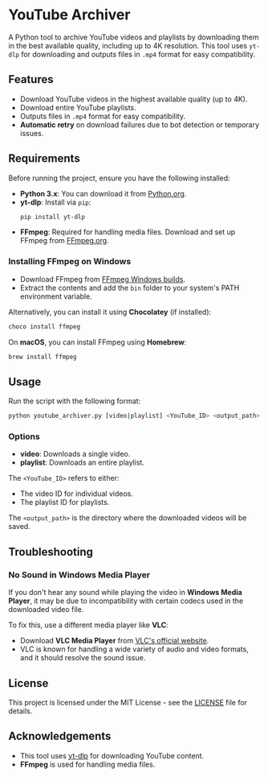 # YouTube Archiver

A Python tool to archive YouTube videos and playlists by downloading them in the best available quality, including up to 4K resolution. This tool uses `yt-dlp` for downloading and outputs files in `.mp4` format for easy compatibility.

## Features

- Download YouTube videos in the highest available quality (up to 4K).
- Download entire YouTube playlists.
- Outputs files in `.mp4` format for easy compatibility.
- **Automatic retry** on download failures due to bot detection or temporary issues.

## Requirements

Before running the project, ensure you have the following installed:

- **Python 3.x**: You can download it from [Python.org](https://www.python.org/).
- **yt-dlp**: Install via `pip`:
  ```bash
  pip install yt-dlp
  ```
- **FFmpeg**: Required for handling media files. Download and set up FFmpeg from [FFmpeg.org](https://ffmpeg.org/download.html).

### Installing FFmpeg on Windows

- Download FFmpeg from [FFmpeg Windows builds](https://ffmpeg.org/download.html#build-windows).
- Extract the contents and add the `bin` folder to your system's PATH environment variable.

Alternatively, you can install it using **Chocolatey** (if installed):
```bash
choco install ffmpeg
```

On **macOS**, you can install FFmpeg using **Homebrew**:
```bash
brew install ffmpeg
```

## Usage

Run the script with the following format:

```bash
python youtube_archiver.py [video|playlist] <YouTube_ID> <output_path>
```

### Options

- **video**: Downloads a single video.
- **playlist**: Downloads an entire playlist.

The `<YouTube_ID>` refers to either:
- The video ID for individual videos.
- The playlist ID for playlists.

The `<output_path>` is the directory where the downloaded videos will be saved.

## Troubleshooting

### No Sound in Windows Media Player

If you don't hear any sound while playing the video in **Windows Media Player**, it may be due to incompatibility with certain codecs used in the downloaded video file. 

To fix this, use a different media player like **VLC**:

- Download **VLC Media Player** from [VLC's official website](https://www.videolan.org/vlc/).
- VLC is known for handling a wide variety of audio and video formats, and it should resolve the sound issue.

## License

This project is licensed under the MIT License - see the [LICENSE](LICENSE) file for details.

## Acknowledgements

- This tool uses [yt-dlp](https://github.com/yt-dlp/yt-dlp) for downloading YouTube content.
- **FFmpeg** is used for handling media files.
